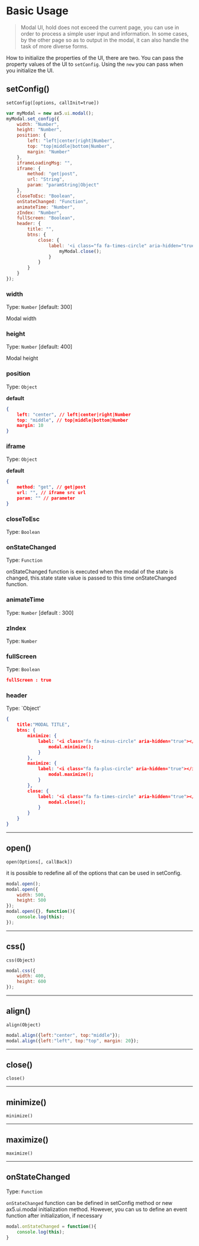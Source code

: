 # Basic Usage
> Modal UI, hold does not exceed the current page, you can use in order to process a simple user input and information. In some cases, by the other page so as to output in the modal, it can also handle the task of more diverse forms.

How to initialize the properties of the UI, there are two.
You can pass the property values of the UI to `setConfig`.
Using the `new` you can pass when you initialize the UI.

## setConfig()
`setConfig([options, callInit=true])`
 
```js
var myModal = new ax5.ui.modal();
myModal.set_config({
    width: "Number",
    height: "Number",
    position: {
        left: "left|center|right|Number", 
        top: "top|middle|bottom|Number", 
        margin: "Number"
    },
    iframeLoadingMsg: "",
    iframe: {
        method: "get|post", 
        url: "String", 
        param: "paramString|Object"
    },
    closeToEsc: "Boolean",
    onStateChanged: "Function",
    animateTime: "Number",
    zIndex: "Number",
    fullScreen: "Boolean",
    header: {
        title: "",
        btns: {
            close: {
                label: '<i class="fa fa-times-circle" aria-hidden="true"></i>', onClick: function(){
                    myModal.close();
                }
            }
        }
    }
});
```

### width

Type: `Number` [default: 300]

Modal width

### height

Type: `Number` [default: 400]

Modal height

### position

Type: `Object` 

**default**
```json
{
    left: "center", // left|center|right|Number
    top: "middle", // top|middle|bottom|Number
    margin: 10
}
```

### iframe

Type: `Object` 

**default**
```json
{
    method: "get", // get|post
    url: "", // iframe src url
    param: "" // parameter
}
```

### closeToEsc

Type: `Boolean`

### onStateChanged

Type: `Function`  

onStateChanged function is executed when the modal of the state is changed,
this.state state value is passed to this time onStateChanged function.

### animateTime

Type: `Number` [default : 300]

### zIndex

Type: `Number`


### fullScreen

Type: `Boolean`  

```json
fullScreen : true
```

### header

Type: `Object'

```json
{
    title:"MODAL TITLE",
    btns: {
        minimize: {
            label: '<i class="fa fa-minus-circle" aria-hidden="true"></i>', onClick: function(){
                modal.minimize();
            }
        },
        maximize: {
            label: '<i class="fa fa-plus-circle" aria-hidden="true"></i>', onClick: function(){
                modal.maximize();
            }
        },
        close: {
            label: '<i class="fa fa-times-circle" aria-hidden="true"></i>', onClick: function(){
                modal.close();
            }
        }
    }
}
```

- - -

## open()
`open(Options[, callBack])`

it is possible to redefine all of the options that can be used in setConfig.  

```js
modal.open();
modal.open({
    width: 500,
    height: 500
});
modal.open({}, function(){
    console.log(this);
});
```

- - -

## css()
`css(Object)`

```js
modal.css({
    width: 400,
    height: 600
});
```

- - -

## align()
`align(Object)`

```js
modal.align({left:"center", top:"middle"});
modal.align({left:"left", top:"top", margin: 20});
```

- - - 

## close()
`close()`


- - -

## minimize()
`minimize()`


- - -

## maximize()
`maximize()`

- - -

## onStateChanged

Type: `Function`

`onStateChanged` function can be defined in setConfig method or new ax5.ui.modal initialization method.
However, you can us to define an event function after initialization, if necessary

```js
modal.onStateChanged = function(){
    console.log(this);
}
```
